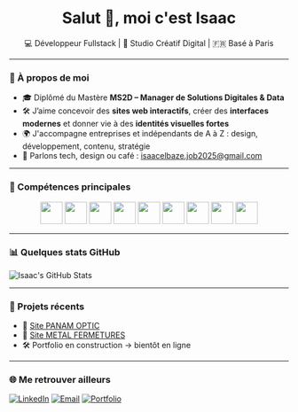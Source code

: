<h1 align="center">Salut 👋, moi c'est Isaac</h1>

<p align="center">
💻 Développeur Fullstack | 🎨 Studio Créatif Digital | 🇫🇷 Basé à Paris
</p>

---

### 🚀 À propos de moi

- 🎓 Diplômé du Mastère **MS2D – Manager de Solutions Digitales & Data**
- 🛠️ J’aime concevoir des **sites web interactifs**, créer des **interfaces modernes** et donner vie à des **identités visuelles fortes**
- 🌍 J'accompagne entreprises et indépendants de A à Z : design, développement, contenu, stratégie
- 💬 Parlons tech, design ou café : [isaacelbaze.job2025@gmail.com](mailto:isaacelbaze.job2025@gmail.com)

---

### 🔧 Compétences principales

<div align="center">

<img src="https://cdn.simpleicons.org/react/61DAFB" width="40"/> 
<img src="https://cdn.simpleicons.org/symfony/000000" width="40"/> 
<img src="https://cdn.simpleicons.org/php/777BB4" width="40"/> 
<img src="https://cdn.simpleicons.org/javascript/F7DF1E" width="40"/> 
<img src="https://cdn.simpleicons.org/wordpress/21759B" width="40"/> 
<img src="https://cdn.simpleicons.org/git/F05032" width="40"/> 
<img src="https://cdn.simpleicons.org/mysql/4479A1" width="40"/>
<img src="https://cdn.simpleicons.org/figma/F24E1E" width="40"/>
<img src="https://cdn.simpleicons.org/elementor/92003B" width="40"/>

</div>

---

### 📊 Quelques stats GitHub

![Isaac's GitHub Stats](https://github-readme-stats.vercel.app/api?username=Isaacoco&show_icons=true&theme=radical)

---

### 📂 Projets récents

- 🔗 [Site PANAM OPTIC](https://panamoptic.com)  
- 🔗 [Site METAL FERMETURES](https://metalfermetures.com)  
- 🛠️ Portfolio en construction → bientôt en ligne

---

### 🌐 Me retrouver ailleurs

[![LinkedIn](https://img.shields.io/badge/-LinkedIn-blue?style=flat-square&logo=linkedin)](https://www.linkedin.com/in/isaac-elbaze/)
[![Email](https://img.shields.io/badge/email-contact-orange?style=flat-square&logo=gmail)](mailto:isaacelbaze.job2025@gmail.com)
[![Portfolio](https://img.shields.io/badge/portfolio-en%20cours-lightgrey?style=flat-square&logo=vercel)](https://ton-futur-domaine.com)
